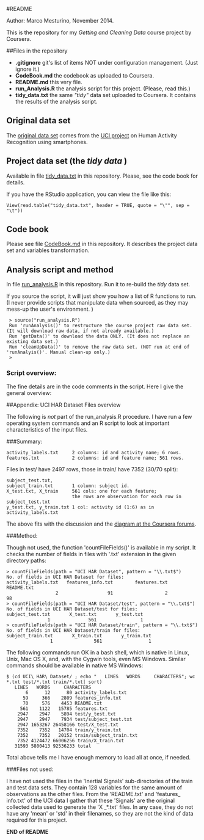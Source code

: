 #README

Author: Marco Mesturino, November 2014. 

This is the repository for my _Getting and Cleaning Data_ course project by Coursera. 

##Files in the repository 

* __.gitignore__  git's list of items NOT under configuration management. (Just ignore it.)
* __CodeBook.md__ the codebook as uploaded to Coursera. 
* __README.md__  this very file. 
* __run_Analysis.R__  the analysis script for this project. (Please, read this.)
* __tidy_data.txt__ the same _"tidy"_ data set uploaded to Coursera. It contains the results of the analysis script. 

## Original data set

The [original data set](https://d396qusza40orc.cloudfront.net/getdata%2Fprojectfiles%2FUCI%20HAR%20Dataset.zip) comes from the [UCI project](http://archive.ics.uci.edu/ml/datasets/Human+Activity+Recognition+Using+Smartphones) on Human Activity Recognition using smartphones. 

## Project data set (the _tidy data_ )

Available in file [tidy_data.txt](./tidy_data.txt) in this repository. Please, see the code book for details. 

If you have the RStudio application, you can view the file like this: 

    View(read.table("tidy_data.txt", header = TRUE, quote = "\"", sep = "\t"))
 
## Code book

Please see file [CodeBook.md](./CodeBook.md) in this repository. It describes the project data set and variables transformation.  

## Analysis script and method

In file [run_analysis.R](./run_analysis.R) in this repository. Run it to re-build the _tidy_ data set. 

If you source the script, it will just show you how a list of R functions to run. (I never provide scripts that manipulate data when sourced, as they may mess-up the user's environment. )

     > source("run_analysis.R")
     Run 'runAnalysis()' to restructure the course project raw data set. (It will download raw data, if not already available.)
     Run 'getData()' to download the data ONLY. (It does not replace an existing data set.)
     Run 'cleanUpData()' to remove the raw data set. (NOT run at end of 'runAnalyis()'. Manual clean-up only.)
     > 

### Script overview: 

The fine details are in the code comments in the script. Here I give the general overview: 





##Appendix: UCI HAR Dataset Files overview

The following is _not_ part of the run_analysis.R procedure. I have run a few operating system commands and an R script to look at important characteristics of the input files. 

###Summary: 

    activity_labels.txt		2 columns: id and activity name; 6 rows. 
    features.txt			2 columns: id and feature name; 561 rows.

Files in test/ have 2497 rows, those in train/ have 7352 (30/70 split): 

    subject_test.txt,		 
    subject_train.txt		1 column: subject id.
    X_test.txt, X_train		561 cols: one for each feature; 
    						the rows are observation for each row in subject_test.txt
    y_test.txt, y_train.txt	1 col: activity id (1:6) as in activity_labels.txt

The above fits with the discussion and the [diagram at the Coursera forums](https://class.coursera.org/getdata-009/forum/thread?thread_id=58#comment-369). 

###Method: 

Though not used, the function 'countFileFields()' is available in my script. It checks the number of fields in files with '.txt' extension in the given directory paths:  

    > countFileFields(path = "UCI HAR Dataset", pattern = "\\.txt$")
    No. of fields in UCI HAR Dataset for files: 
    activity_labels.txt   features_info.txt        features.txt          README.txt 
                      2                  91                   2                  98 
    > countFileFields(path = "UCI HAR Dataset/test", pattern = "\\.txt$")
    No. of fields in UCI HAR Dataset/test for files: 
    subject_test.txt       X_test.txt       y_test.txt 
                   1              561                1 
    > countFileFields(path = "UCI HAR Dataset/train", pattern = "\\.txt$")
    No. of fields in UCI HAR Dataset/train for files: 
    subject_train.txt       X_train.txt       y_train.txt 
                    1               561                 1 

The following commands run OK in a bash shell, which is native in Linux, Unix, Mac OS X, and, with the Cygwin tools, even MS Windows. Similar commands should be available in native MS Windows: 

    $ (cd UCI\ HAR\ Dataset/ ; echo "   LINES   WORDS     CHARACTERS"; wc *.txt test/*.txt train/*.txt| sort)
       LINES   WORDS     CHARACTERS
           6      12      80 activity_labels.txt
          59     366    2809 features_info.txt
          70     576    4453 README.txt
         561    1122   15785 features.txt
        2947    2947    5894 test/y_test.txt
        2947    2947    7934 test/subject_test.txt
        2947 1653267 26458166 test/X_test.txt
        7352    7352   14704 train/y_train.txt
        7352    7352   20152 train/subject_train.txt
        7352 4124472 66006256 train/X_train.txt
       31593 5800413 92536233 total

Total above tells me I have enough memory to load all at once, if needed. 

###Files not used: 

I have not used the files in the 'Inertial Signals' sub-directories of the train and test data sets. They contain 128 variables for the same amount of observations as the other files. From the 'README.txt' and 'features_ info.txt' of the UCI data I gather that these 'Signals' are the original collected data used to generate the 'X _*.txt' files. In any case, they do not have any 'mean' or 'std' in their filenames, so they are not the kind of data required for this project. 

__END of README__ 

